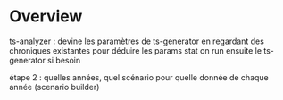 # Overview

ts-analyzer : devine les paramètres de ts-generator en regardant des chroniques existantes pour déduire les params stat
on run ensuite le ts-generator si besoin

étape 2 : quelles années, quel scénario pour quelle donnée de chaque année (scenario builder)